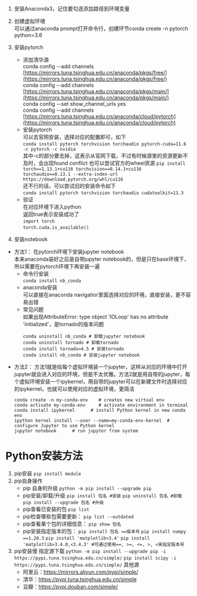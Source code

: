 
1.  安装Anaconda3，记住要勾选添加路径到环境变量
2.  创建虚拟环境  
    可以通过anaconda prompt打开命令行，创建环节conda create -n pytorch python=3.6
3.  安装pytorch
	-   添加清华源  
	    conda config --add channels  [https://mirrors.tuna.tsinghua.edu.cn/anaconda/pkgs/free/](https://mirrors.tuna.tsinghua.edu.cn/anaconda/pkgs/free/)  
	    conda config --add channels  [https://mirrors.tuna.tsinghua.edu.cn/anaconda/pkgs/main/](https://mirrors.tuna.tsinghua.edu.cn/anaconda/pkgs/main/)  
	    conda config --set show_channel_urls yes  
	    conda config --add channels  [https://mirrors.tuna.tsinghua.edu.cn/anaconda/cloud/pytorch](https://mirrors.tuna.tsinghua.edu.cn/anaconda/cloud/pytorch)
	-   安装pytorch  
	    可以去官网安装，选择对应的配置即可，如下  
	    `conda install pytorch torchvision torchaudio pytorch-cuda=11.6 -c pytorch -c nvidia`  
	    其中-c的部分要去掉，这表示从官网下载，不过有时候源里的资源更新不及时，会出现found conflict
        也可以尝试官方的wheel资源
        `pip install torch==1.13.1+cu116 torchvision==0.14.1+cu116 torchaudio==0.13.1 --extra-index-url https://download.pytorch.org/whl/cu116`  
        还不行的话，可以尝试旧的安装命令如下  
	    `conda install pytorch torchvision torchaudio cudatoolkit=11.3`
	-   验证  
	    在对应环境下进入python  
	    返回true表示安装成功了  
	    `import torch`  
	    `torch.cuda.is_available()`

4.  安装notebook  
- 方法1：
    在pytorch环境下安装jupyter notebook  
    本来anaconda装好之后是自带jupyter notebook的，但是只在base环境下，所以需要在pytorch环境下再安装一遍
	-   命令行安装  
	    `conda install nb_conda`
	-   anaconda安装  
	    可以直接在anaconda navigatior里面选择对应的环境，直接安装，更不容易出错
	-   常见问题  
	    如果出现AttributeError: type object 'IOLoop' has no attribute 'initialized'，是tornado的版本问题
		```
		conda uninstall nb_conda # 卸载jupyter notebook
		conda uninstall tornado # 卸载tornado
		conda install tornado=4.5 # 安装tornado
		conda install nb_conda # 安装jupyter notebook
		```
- 方法2：
    方法1就是给每个虚拟环境装一个jupyter，这样从对应的环境中打开jupyter就会进入对应的环境，但是不太优雅。方法2就是用自带的jupyter，每个虚拟环境安装一个ipykernel，用自带的jupyter可以在新建文件时选择对应的ipykernel，也就可以使用对应的虚拟环境，更简洁
    ```
    conda create -n my-conda-env    # creates new virtual env
    conda activate my-conda-env     # activate environment in terminal
    conda install ipykernel      # install Python kernel in new conda env
    ipython kernel install --user --name=my-conda-env-kernel  # configure Jupyter to use Python kernel
    jupyter notebook      # run jupyter from system
    ```
# Python安装方法
1. pip安装
`pip install module`
2. pip自身操作
	- pip 自身的升级
	`python -m pip install --upgrade pip`
	- pip安装/卸载/升级
	`pip install 包名 #安装`
	`pip uninstall 包名 #卸载`
	`pip install --upgrade 包名 #升级`
	- pip查看已安装的包
	`pip list`
	- pip检查哪些包需要更新：
	`pip list --outdated`
	- pip查看某个包的详细信息：
	`pip show 包名`
	- pip安装指定版本的包：
	`pip install 包名 ==版本号`
	`pip install numpy ==1.20.3`
	`pip install 'matplotlib>3.4'`
	`pip install 'matplotlib>3.4.0,<3.4.3' #可通过使用==, >=, <=, >, <来指定版本号`
3. pip安装慢
	指定源下载
	`python -m pip install --upgrade pip -i https://pypi.tuna.tsinghua.edu.cn/simple/`
	`pip install scipy -i https://pypi.tuna.tsinghua.edu.cn/simple/`
	其他源
	- 阿里云：https://mirrors.aliyun.com/pypi/simple/
	- 清华：https://pypi.tuna.tsinghua.edu.cn/simple
	- 豆瓣：https://pypi.douban.com/simple/

